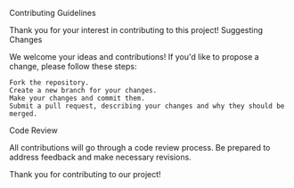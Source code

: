 Contributing Guidelines

Thank you for your interest in contributing to this project!
Suggesting Changes

We welcome your ideas and contributions! If you'd like to propose a change, please follow these steps:

    Fork the repository.
    Create a new branch for your changes.
    Make your changes and commit them.
    Submit a pull request, describing your changes and why they should be merged.

Code Review

All contributions will go through a code review process. Be prepared to address feedback and make necessary revisions.

Thank you for contributing to our project!
